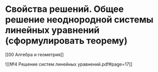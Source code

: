 # Свойства решений. Общее решение неоднородной системы линейных уравнений (сформулировать теорему)
[[00 Алгебра и геометрия]]

![[№4 Решение систем линейных уравнений.pdf#page=17]]